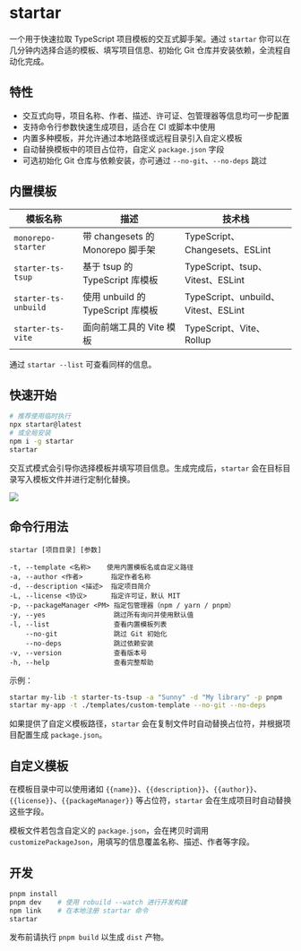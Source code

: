 # startar

一个用于快速拉取 TypeScript 项目模板的交互式脚手架。通过 `startar` 你可以在几分钟内选择合适的模板、填写项目信息、初始化 Git 仓库并安装依赖，全流程自动化完成。

## 特性

- 交互式向导，项目名称、作者、描述、许可证、包管理器等信息均可一步配置
- 支持命令行参数快速生成项目，适合在 CI 或脚本中使用
- 内置多种模板，并允许通过本地路径或远程目录引入自定义模板
- 自动替换模板中的项目占位符，自定义 `package.json` 字段
- 可选初始化 Git 仓库与依赖安装，亦可通过 `--no-git`、`--no-deps` 跳过

## 内置模板

| 模板名称 | 描述 | 技术栈 |
| --- | --- | --- |
| `monorepo-starter` | 带 changesets 的 Monorepo 脚手架 | TypeScript、Changesets、ESLint |
| `starter-ts-tsup` | 基于 tsup 的 TypeScript 库模板 | TypeScript、tsup、Vitest、ESLint |
| `starter-ts-unbuild` | 使用 unbuild 的 TypeScript 库模板 | TypeScript、unbuild、Vitest、ESLint |
| `starter-ts-vite` | 面向前端工具的 Vite 模板 | TypeScript、Vite、Rollup |

通过 `startar --list` 可查看同样的信息。

## 快速开始

```bash
# 推荐使用临时执行
npx startar@latest
# 或全局安装
npm i -g startar
startar
```

交互式模式会引导你选择模板并填写项目信息。生成完成后，`startar` 会在目标目录写入模板文件并进行定制化替换。

![](./assets/usage.png)

## 命令行用法

```text
startar [项目目录] [参数]

-t, --template <名称>    使用内置模板名或自定义路径
-a, --author <作者>       指定作者名称
-d, --description <描述>  指定项目简介
-L, --license <协议>      指定许可证，默认 MIT
-p, --packageManager <PM> 指定包管理器（npm / yarn / pnpm）
-y, --yes                 跳过所有询问并使用默认值
-l, --list                查看内置模板列表
    --no-git              跳过 Git 初始化
    --no-deps             跳过依赖安装
-v, --version             查看版本号
-h, --help                查看完整帮助
```

示例：

```bash
startar my-lib -t starter-ts-tsup -a "Sunny" -d "My library" -p pnpm
startar my-app -t ./templates/custom-template --no-git --no-deps
```

如果提供了自定义模板路径，`startar` 会在复制文件时自动替换占位符，并根据项目配置生成 `package.json`。

## 自定义模板

在模板目录中可以使用诸如 `{{name}}`、`{{description}}`、`{{author}}`、`{{license}}`、`{{packageManager}}` 等占位符，`startar` 会在生成项目时自动替换这些字段。

模板文件若包含自定义的 `package.json`，会在拷贝时调用 `customizePackageJson`，用填写的信息覆盖名称、描述、作者等字段。

## 开发

```bash
pnpm install
pnpm dev    # 使用 robuild --watch 进行开发构建
npm link    # 在本地注册 startar 命令
startar
```

发布前请执行 `pnpm build` 以生成 `dist` 产物。
